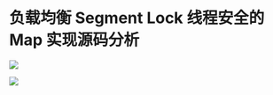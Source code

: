 # 负载均衡 Segment Lock 线程安全的 Map 实现源码分析


![](http://upload-images.jianshu.io/upload_images/1194012-6454de171c74c620.jpg?imageMogr2/auto-orient/strip%7CimageView2/2/w/1240)



![](http://upload-images.jianshu.io/upload_images/1194012-a6539e4a617e45c1.jpg?imageMogr2/auto-orient/strip%7CimageView2/2/w/1240)